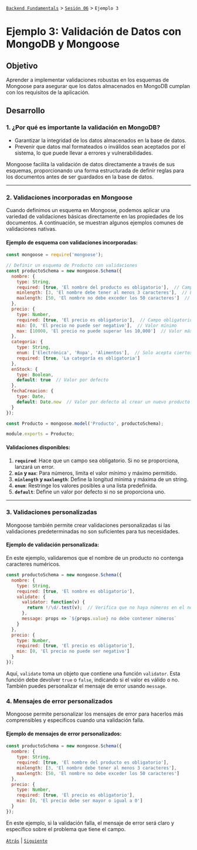 [`Backend Fundamentals`](../../README.md) > [`Sesión 06`](../README.md) > `Ejemplo 3`

# Ejemplo 3: Validación de Datos con MongoDB y Mongoose

## Objetivo

Aprender a implementar validaciones robustas en los esquemas de Mongoose para asegurar que los datos almacenados en MongoDB cumplan con los requisitos de la aplicación.

## Desarrollo

### 1. **¿Por qué es importante la validación en MongoDB?**
- Garantizar la integridad de los datos almacenados en la base de datos.
- Prevenir que datos mal formateados o inválidos sean aceptados por el sistema, lo que puede llevar a errores y vulnerabilidades.
  
Mongoose facilita la validación de datos directamente a través de sus esquemas, proporcionando una forma estructurada de definir reglas para los documentos antes de ser guardados en la base de datos.

---

### 2. **Validaciones incorporadas en Mongoose**

Cuando definimos un esquema en Mongoose, podemos aplicar una variedad de validaciones básicas directamente en las propiedades de los documentos. A continuación, se muestran algunos ejemplos comunes de validaciones nativas.

#### **Ejemplo de esquema con validaciones incorporadas**:

```javascript
const mongoose = require('mongoose');

// Definir un esquema de Producto con validaciones
const productoSchema = new mongoose.Schema({
  nombre: {
    type: String,
    required: [true, 'El nombre del producto es obligatorio'],  // Campo obligatorio
    minlength: [3, 'El nombre debe tener al menos 3 caracteres'],  // Longitud mínima
    maxlength: [50, 'El nombre no debe exceder los 50 caracteres']  // Longitud máxima
  },
  precio: {
    type: Number,
    required: [true, 'El precio es obligatorio'],  // Campo obligatorio
    min: [0, 'El precio no puede ser negativo'],  // Valor mínimo
    max: [10000, 'El precio no puede superar los 10,000']  // Valor máximo
  },
  categoria: {
    type: String,
    enum: ['Electrónica', 'Ropa', 'Alimentos'],  // Solo acepta ciertos valores
    required: [true, 'La categoría es obligatoria']
  },
  enStock: {
    type: Boolean,
    default: true  // Valor por defecto
  },
  fechaCreacion: {
    type: Date,
    default: Date.now  // Valor por defecto al crear un nuevo producto
  }
});

const Producto = mongoose.model('Producto', productoSchema);

module.exports = Producto;
```

#### **Validaciones disponibles**:
1. **`required`**: Hace que un campo sea obligatorio. Si no se proporciona, lanzará un error.
2. **`min` y `max`**: Para números, limita el valor mínimo y máximo permitido.
3. **`minlength` y `maxlength`**: Define la longitud mínima y máxima de un string.
4. **`enum`**: Restringe los valores posibles a una lista predefinida.
5. **`default`**: Define un valor por defecto si no se proporciona uno.

---

### 3. **Validaciones personalizadas**

Mongoose también permite crear validaciones personalizadas si las validaciones predeterminadas no son suficientes para tus necesidades.

#### **Ejemplo de validación personalizada**:

En este ejemplo, validaremos que el nombre de un producto no contenga caracteres numéricos.

```javascript
const productoSchema = new mongoose.Schema({
  nombre: {
    type: String,
    required: [true, 'El nombre es obligatorio'],
    validate: {
      validator: function(v) {
        return !/\d/.test(v);  // Verifica que no haya números en el nombre
      },
      message: props => `${props.value} no debe contener números`
    }
  },
  precio: {
    type: Number,
    required: [true, 'El precio es obligatorio'],
    min: [0, 'El precio no puede ser negativo']
  }
});
```

Aquí, `validate` toma un objeto que contiene una función `validator`. Esta función debe devolver `true` o `false`, indicando si el valor es válido o no. También puedes personalizar el mensaje de error usando `message`.

### 4. **Mensajes de error personalizados**

Mongoose permite personalizar los mensajes de error para hacerlos más comprensibles y específicos cuando una validación falla.

#### **Ejemplo de mensajes de error personalizados**:

```javascript
const productoSchema = new mongoose.Schema({
  nombre: {
    type: String,
    required: [true, 'El nombre del producto es obligatorio'],
    minlength: [3, 'El nombre debe tener al menos 3 caracteres'],
    maxlength: [50, 'El nombre no debe exceder los 50 caracteres']
  },
  precio: {
    type: Number,
    required: [true, 'El precio es obligatorio'],
    min: [0, 'El precio debe ser mayor o igual a 0']
  }
});
```

En este ejemplo, si la validación falla, el mensaje de error será claro y específico sobre el problema que tiene el campo.

[`Atrás`](../README.md) | [`Siguiente`](../Ejemplo-04)
